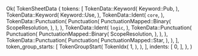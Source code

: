 Ok(
    TokenSheetData {
        tokens: [
            TokenData::Keyword(
                Keyword::Pub,
            ),
            TokenData::Keyword(
                Keyword::Use,
            ),
            TokenData::Ident(
                `core`,
            ),
            TokenData::Punctuation(
                Punctuation(
                    PunctuationMapped::Binary(
                        ScopeResolution,
                    ),
                ),
            ),
            TokenData::Ident(
                `logic`,
            ),
            TokenData::Punctuation(
                Punctuation(
                    PunctuationMapped::Binary(
                        ScopeResolution,
                    ),
                ),
            ),
            TokenData::Punctuation(
                Punctuation(
                    PunctuationMapped::Star,
                ),
            ),
        ],
        token_group_starts: [
            TokenGroupStart(
                TokenIdx(
                    1,
                ),
            ),
        ],
        indents: [
            0,
        ],
    },
)